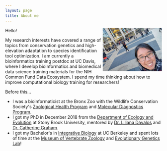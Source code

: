 ```yaml
---
layout: page
title: About me
---
```


<img align="left" height="140" width="190" src="/assets/img/avatar.jpg" style="float: right;">

Hello!

My research interests have covered a range of topics from conservation genetics and high-elevation adaptation to species identification tool optimization. I am currently a bioinformatics training postdoc at UC Davis, where I develop bioinformatics and biomedical data science training materials for the NIH Common Fund Data Ecosystem. I spend my time thinking about how to improve computational biology training for researchers!

Before this...

- I was a bioinformaticist at the Bronx Zoo with the Wildlife Conservation Society's [Zoological Health Program](https://oneworldonehealth.wcs.org/Initiatives/Zoological-Health-Program.aspx) and [Molecular Diagnostics Program](https://oneworldonehealth.wcs.org/Initiatives/WCS-Molecular-Program.aspx).  
- I got my PhD in December 2018 from the [Department of Ecology and Evolution](https://www.stonybrook.edu/ecoevo/) at Stony Brook University, mentored by [Dr. Liliana Dávalos](https://lmdavalos.github.io/) and [Dr. Catherine Graham](https://www.wsl.ch/en/employees/graham.html).
- I got my Bachelor's in [Integrative Biology](https://ib.berkeley.edu/) at UC Berkeley and spent lots of time at the [Museum of Vertebrate Zoology](https://mvz.berkeley.edu/) and [Evolutionary Genetics Lab](https://mvz.berkeley.edu/genetics-lab/)!

